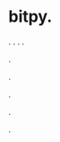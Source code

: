 # bitpy.
.
.
.
.












.






















































.
























.



























.



















































.
